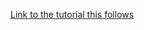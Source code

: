 [Link to the tutorial this follows](https://devdocs.magento.com/guides/m1x/magefordev/mage-for-dev-4.html)
